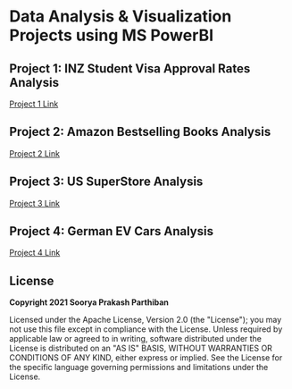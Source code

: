 # Data Analysis & Visualization Projects using MS PowerBI

## Project 1: INZ Student Visa Approval Rates Analysis
[Project 1 Link](https://github.com/drdataSpp/Spp_PowerBI_Student_Visa_Analysis)

## Project 2: Amazon Bestselling Books Analysis
[Project 2 Link](https://github.com/drdataSpp/Spp_PowerBI_Amazon_Bestselling_Books_Analysis)

## Project 3: US SuperStore Analysis
[Project 3 Link](https://github.com/drdataSpp/Spp_PowerBI_US-SuperStore_Analysis)

## Project 4: German EV Cars Analysis
[Project 4 Link](https://github.com/drdataSpp/Spp_PowerBI_EV_Cars_Analysis)

## License
**Copyright 2021 Soorya Prakash Parthiban**

Licensed under the Apache License, Version 2.0 (the "License"); you may not use this file except in compliance with the License. Unless required by applicable law or agreed to in writing, software distributed under the License is distributed on an "AS IS" BASIS, WITHOUT WARRANTIES OR CONDITIONS OF ANY KIND, either express or implied. See the License for the specific language governing permissions and limitations under the License.
